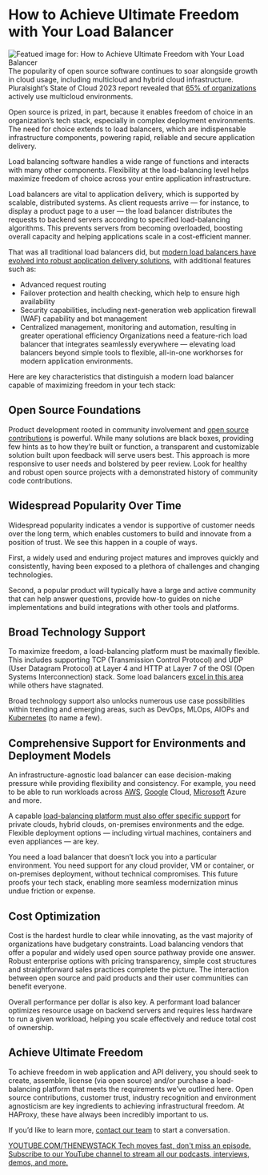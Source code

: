 # How to Achieve Ultimate Freedom with Your Load Balancer
![Featued image for: How to Achieve Ultimate Freedom with Your Load Balancer](https://cdn.thenewstack.io/media/2024/06/5d015746-image1-1024x512.png)
The popularity of open source software continues to soar alongside growth in cloud usage, including multicloud and hybrid cloud infrastructure. Pluralsight’s State of Cloud 2023 report revealed that [65% of organizations](https://learn.pluralsight.com/resource/offers/2023/state-of-cloud?utm_source=google&utm_medium=paid-search&utm_campaign=upskilling-and-reskilling&utm_term=b2b-na-dynamic&gad_source=1&gclid=CjwKCAjw48-vBhBbEiwAzqrZVA71VlE7k_ihXrG1CGgEha9viKRoB3xxKaKkHainxuj7DsVN0dQERBoCk00QAvD_BwE) actively use multicloud environments.

Open source is prized, in part, because it enables freedom of choice in an organization’s tech stack, especially in complex deployment environments. The need for choice extends to load balancers, which are indispensable infrastructure components, powering rapid, reliable and secure application delivery.

Load balancing software handles a wide range of functions and interacts with many other components. Flexibility at the load-balancing level helps maximize freedom of choice across your entire application infrastructure.

Load balancers are vital to application delivery, which is supported by scalable, distributed systems. As client requests arrive — for instance, to display a product page to a user — the load balancer distributes the requests to backend servers according to specified load-balancing algorithms. This prevents servers from becoming overloaded, boosting overall capacity and helping applications scale in a cost-efficient manner.

That was all traditional load balancers did, but [modern load balancers have evolved into robust application delivery solutions](https://thenewstack.io/application-delivery-controllers-a-key-to-app-modernization/), with additional features such as:

- Advanced request routing
- Failover protection and health checking, which help to ensure high availability
- Security capabilities, including next-generation web application firewall (WAF) capability and bot management
- Centralized management, monitoring and automation, resulting in greater operational efficiency
Organizations need a feature-rich load balancer that integrates seamlessly everywhere — elevating load balancers beyond simple tools to flexible, all-in-one workhorses for modern application environments.

Here are key characteristics that distinguish a modern load balancer capable of maximizing freedom in your tech stack:

## Open Source Foundations
Product development rooted in community involvement and [open source contributions](https://thenewstack.io/open-source-contributions-on-the-rise-in-fintech-healthcare-and-government/) is powerful. While many solutions are black boxes, providing few hints as to how they’re built or function, a transparent and customizable solution built upon feedback will serve users best. This approach is more responsive to user needs and bolstered by peer review. Look for healthy and robust open source projects with a demonstrated history of community code contributions.

## Widespread Popularity Over Time
Widespread popularity indicates a vendor is supportive of customer needs over the long term, which enables customers to build and innovate from a position of trust. We see this happen in a couple of ways.

First, a widely used and enduring project matures and improves quickly and consistently, having been exposed to a plethora of challenges and changing technologies.

Second, a popular product will typically have a large and active community that can help answer questions, provide how-to guides on niche implementations and build integrations with other tools and platforms.

## Broad Technology Support
To maximize freedom, a load-balancing platform must be maximally flexible. This includes supporting TCP (Transmission Control Protocol) and UDP (User Datagram Protocol) at Layer 4 and HTTP at Layer 7 of the OSI (Open Systems Interconnection) stack. Some load balancers [excel in this area](https://www.haproxy.com/blog/haproxy-protocol-support) while others have stagnated.

Broad technology support also unlocks numerous use case possibilities within trending and emerging areas, such as DevOps, MLOps, AIOPs and [Kubernetes](https://www.haproxy.com/blog/haproxy-fusion-new-external-load-balancing-multi-cluster-routing-features) (to name a few).

## Comprehensive Support for Environments and Deployment Models
An infrastructure-agnostic load balancer can ease decision-making pressure while providing flexibility and consistency. For example, you need to be able to run workloads across [AWS](https://aws.amazon.com/?utm_content=inline+mention), [Google](https://cloud.google.com/?utm_content=inline+mention) Cloud, [Microsoft](https://news.microsoft.com/?utm_content=inline+mention) Azure and more.

A capable [load-balancing platform must also offer specific support](https://thenewstack.io/how-the-right-load-balancer-supports-a-video-saas-providers-ambitious-plans-for-kubernetes/) for private clouds, hybrid clouds, on-premises environments and the edge. Flexible deployment options — including virtual machines, containers and even appliances — are key.

You need a load balancer that doesn’t lock you into a particular environment. You need support for any cloud provider, VM or container, or on-premises deployment, without technical compromises. This future proofs your tech stack, enabling more seamless modernization minus undue friction or expense.

## Cost Optimization
Cost is the hardest hurdle to clear while innovating, as the vast majority of organizations have budgetary constraints. Load balancing vendors that offer a popular and widely used open source pathway provide one answer. Robust enterprise options with pricing transparency, simple cost structures and straightforward sales practices complete the picture. The interaction between open source and paid products and their user communities can benefit everyone.

Overall performance per dollar is also key. A performant load balancer optimizes resource usage on backend servers and requires less hardware to run a given workload, helping you scale effectively and reduce total cost of ownership.

## Achieve Ultimate Freedom
To achieve freedom in web application and API delivery, you should seek to create, assemble, license (via open source) and/or purchase a load-balancing platform that meets the requirements we’ve outlined here. Open source contributions, customer trust, industry recognition and environment agnosticism are key ingredients to achieving infrastructural freedom. At HAProxy, these have always been incredibly important to us.

If you’d like to learn more, [contact our team](https://www.haproxy.com/contact-us) to start a conversation.

[
YOUTUBE.COM/THENEWSTACK
Tech moves fast, don't miss an episode. Subscribe to our YouTube
channel to stream all our podcasts, interviews, demos, and more.
](https://youtube.com/thenewstack?sub_confirmation=1)